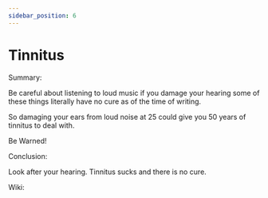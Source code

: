```yaml
---
sidebar_position: 6
---
```


# Tinnitus

Summary:

Be careful about listening to loud music if you damage your hearing some of these things
 literally have no cure as of the time of writing. 

So damaging your ears from loud noise at 25 could give you 50 years of tinnitus to deal with.

Be Warned!


Conclusion:

Look after your hearing. Tinnitus sucks and there is no cure.


Wiki:





